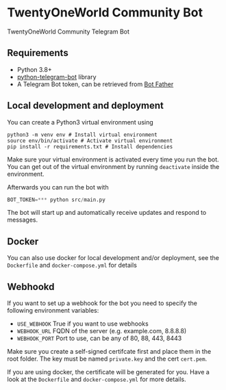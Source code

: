 # TwentyOneWorld Community Bot

TwentyOneWorld Community Telegram Bot

## Requirements

* Python 3.8+
* [python-telegram-bot](https://github.com/python-telegram-bot/python-telegram-bot) library
* A Telegram Bot token, can be retrieved from [Bot Father](https://core.telegram.org/bots#6-botfather)

## Local development and deployment

You can create a Python3 virtual environment using

```shell
python3 -m venv env # Install virtual environment
source env/bin/activate # Activate virtual environment
pip install -r requirements.txt # Install dependencies
```

Make sure your virtual environment is activated every time you run the bot.
You can get out of the virtual environment by running `deactivate` inside the environment.

Afterwards you can run the bot with
```python
BOT_TOKEN=*** python src/main.py
```

The bot will start up and automatically receive updates and respond to messages.

## Docker

You can also use docker for local development and/or deployment, see the 
`Dockerfile` and `docker-compose.yml` for details

## Webhookd

If you want to set up a webhook for the bot you need to specify the following environment variables:
* `USE_WEBHOOK` True if you want to use webhooks
* `WEBHOOK_URL` FQDN of the server (e.g. example.com, 8.8.8.8)
* `WEBHOOK_PORT` Port to use, can be any of 80, 88, 443, 8443

Make sure you create a self-signed certifcate first and place them in the root folder.
The key must be named `private.key` and the cert `cert.pem`.

If you are using docker, the certificate will be generated for you.
Have a look at the `Dockerfile` and `docker-compose.yml` for more details.
